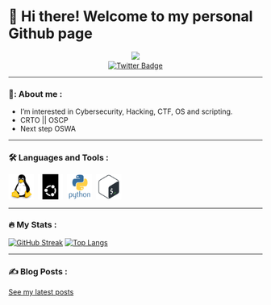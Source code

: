 # 👋 Hi there! Welcome to my personal Github page 

<div id="header" align="center">
  <img src="https://media.giphy.com/media/TNqMlgTuv5jJ6/giphy.gif" width="500"/>
</div>
<div id="header" align="center">
  <a href="https://twitter.com/DeadCip">
    <img src="https://img.shields.io/badge/Twitter-blue?style=for-the-badge&logo=twitter&logoColor=white" alt="Twitter Badge"/>
  </a>
</div>

---
### 📓: About me :
- I’m interested in Cybersecurity, Hacking, CTF, OS and scripting.
- CRTO || OSCP
- Next step OSWA
---
### :hammer_and_wrench: Languages and Tools :
<div>
  <img src="https://github.com/devicons/devicon/blob/master/icons/linux/linux-original.svg" title="Linux" **alt="Linux" width="50" height="50"/>&nbsp;
  <img src="https://github.com/devicons/devicon/blob/master/icons/ubuntu/ubuntu-plain.svg" title="Ubuntu" **alt="Ubuntu" width="50" height="50"/>&nbsp;
  <img src="https://github.com/devicons/devicon/blob/master/icons/python/python-original-wordmark.svg" title="Python" **alt="Python" width="50" height="50"/>&nbsp;
  <img src="https://github.com/devicons/devicon/blob/master/icons/bash/bash-original.svg" title="BASH" alt="BASH" width="50" height="50"/>&nbsp;
</div>

---
### :fire: My Stats :
[![GitHub Streak](http://github-readme-streak-stats.herokuapp.com?user=DamBasement&theme=dark&background=000000)](https://git.io/streak-stats)
[![Top Langs](https://github-readme-stats.vercel.app/api/top-langs/?username=DamBasement&layout=compact&theme=vision-friendly-dark)](https://github.com/anuraghazra/github-readme-stats)

---

### :writing_hand: Blog Posts :
[See my latest posts](https://dambasement.net/)

<!---
DamBasement/DamBasement is a ✨ special ✨ repository because its `README.md` (this file) appears on your GitHub profile.
You can click the Preview link to take a look at your changes.
--->
